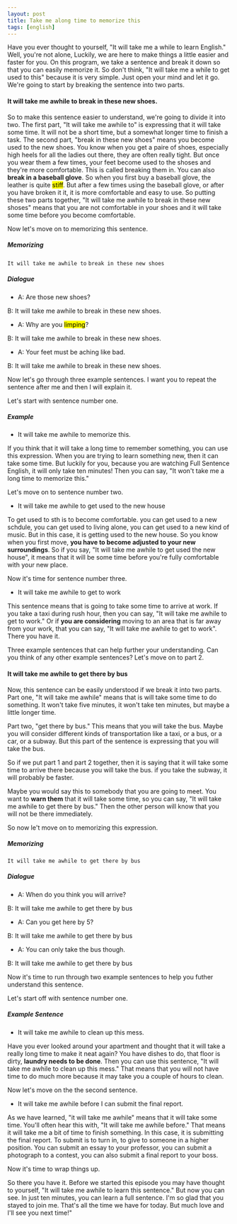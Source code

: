 ```yaml
---
layout: post
title: Take me along time to memorize this
tags: [english]
---
```


Have you ever thought to yourself, "It will take me a while to learn English." Well, you're not alone, Luckily, we are here to make things a little easier and faster for you. On this program, we take a sentence and break it down so that you can easily memorize it. So don't think, "It will take me a while to get used to this" because it is very simple. Just open your mind and let it go. We're going to start by breaking the sentence into two parts.


#### It will take me awhile to break in these new shoes.

So to make this sentence easier to understand, we're going to divide it into two. The first part, "It will take me awhile to" is expressing that it will take some time. It will not be a short time, but a somewhat longer time to finish a task. The second part, "break in these new shoes" means you become used to the new shoes. You know when you get a paire of shoes, especially high heels for all the ladies out there, they are often really tight. But once you wear them a few times, your feet become used to the shoses and they're more comfortable. This is called breaking them in. You can also **break in a baseball glove**. So when you first buy a baseball glove, the leather is quite <mark>stiff</mark>. But after a few times using the baseball glove, or after you have broken it it, it is more comfortable and easy to use. So putting these two parts together, "It will take me awhile to break in these new shoses" means that you are not comfortable in your shoes and it will take some time before you become comfortable. 

Now let's move on to memorizing this sentence.


##### Memorizing

`It will take me awhile to` `break in these new shoes`

##### Dialogue

* A: Are those new shoes?

B: It will take me awhile to break in these new shoes.

* A: Why are you <mark>limping</mark>?

B: It will take me awhile to break in these new shoes.

* A: Your feet must be aching like bad.

B: It will take me awhile to break in these new shoes.

Now let's go through three example sentences. I want you to repeat the sentence after me and then I will explain it. 

Let's start with sentence number one.

##### Example

* It will take me awhile to memorize this.

If you think that it will take a long time to remember something, you can use this expression. When you are trying to learn something new, then it can take some time. But luckily for you, because you are watching Full Sentence English, it will only take ten minutes! Then you can say, "It won't take me a long time to memorize this."

Let's move on to sentence number two.

* It will take me awhile to get used to the new house

To get used to sth is to become comfortable. you can get used to a new schdule, you can get used to living alone, you can get used to a new kind of music. But in this case, it is getting used to the new house. So you know when you first move, **you have to become adjusted to your new surroundings**. So if you say, "It will take me awhile to get used the new house", it means that it will be some time before you're fully comfortable with your new place.

Now it's time for sentence number three.

* It will take me awhile to get to work

This sentence means that is going to take some time to arrive at work. If you take a taxi during rush hour, then you can say, "It will take me awhile to get to work." Or if **you are considering** moving to an area that is far away from your work, that you can say, "It will take me awhile to get to work". There you have it.

Three example sentences that can help further your understanding.
Can you think of any other example sentences? Let's move on to part 2.

#### It will take me awhile to get there by bus

Now, this sentence can be easily understood if we break it into two parts. Part one, "It will take me awhile" means that is will take some time to do something. It won't take five minutes, it won't take ten minutes, but maybe a little longer time.

Part two, "get there by bus." This means that you will take the bus. Maybe you will consider different kinds of transportation like a taxi, or a bus, or a car, or a subway. But this part of the sentence is expressing that you will take the bus.

So if we put part 1 and part 2 together, then it is saying that
it will take some time to arrive there because you will take the bus. if you take the subway, it will probably be faster.

Maybe you would say this to somebody that you are going to meet. You want to **warn them** that it will take some time, so you can say, "It will take me awhile to get there by bus." Then the other person will know that you will not be there immediately.

So now le't move on to memorizing this expression.

##### Memorizing

`It will take me awhile to get there by bus`

##### Dialogue

* A: When do you think you will arrive?

B: It will take me awhile to get there by bus

* A: Can you get here by 5?

B: It will take me awhile to get there by bus

* A: You can only take the bus though.

B: It will take me awhile to get there by bus


Now it's time to run through two example sentences to help you futher understand this sentence.

Let's start off with sentence number one.

##### Example Sentence

* It will take me awhile to clean up this mess.

Have you ever looked around your apartment and thought that it will take a really long time to make it neat again? You have dishes to do, that floor is dirty, **laundry needs to be done**. Then you can use this sentence, "It will take me awhile to clean up this mess." That means that you will not have time to do much more because it may take you a couple of hours to clean. 

Now let's move on the the second sentence.


* It will take me awhile before I can submit the final report.

As we have learned, "it will take me awhile" means that it will take some time. You'll often hear this with, "It will take me awhile before." That means it will take me a bit of time to finish something. In this case, it is submitting the final report. To submit is to turn in, to give to someone in a higher position. You can submit an essay to your professor, you can submit a photograph to a contest, you can also submit a final report to your boss. 

Now it's time to wrap things up.

So there you have it. Before we started this episode you may have thought to yourself, "It will take me awhile to learn this sentence." But now you can see. In just ten minutes, you can learn a full sentence. I'm so glad that you stayed to join me. That's all the time we have for today. But much love and I'll see you next time!"
